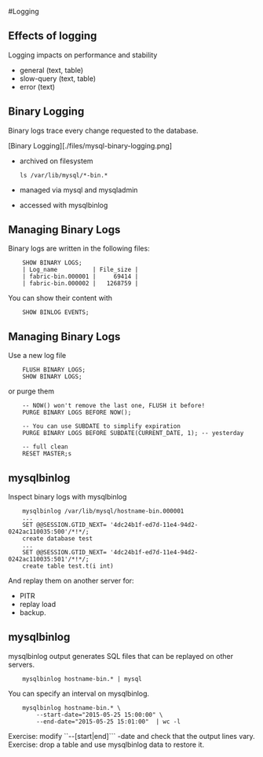 #Logging

## Effects of logging 
Logging impacts on performance and stability

- general (text, table)
- slow-query (text, table)
- error (text)


## Binary Logging
Binary logs trace every change requested to the database.

[Binary Logging][./files/mysql-binary-logging.png]

  - archived on filesystem

        ls /var/lib/mysql/*-bin.*


  - managed  via mysql and mysqladmin
  - accessed with mysqlbinlog


## Managing Binary Logs
Binary logs are written in the following files:

        SHOW BINARY LOGS; 
        | Log_name          | File_size |
        | fabric-bin.000001 |     69414 |
        | fabric-bin.000002 |   1268759 |
  
You can show their content with 

        SHOW BINLOG EVENTS;


## Managing Binary Logs
Use a new log file

        FLUSH BINARY LOGS;
        SHOW BINARY LOGS;

or purge them 
        
        -- NOW() won't remove the last one, FLUSH it before!
        PURGE BINARY LOGS BEFORE NOW(); 
        
        -- You can use SUBDATE to simplify expiration
        PURGE BINARY LOGS BEFORE SUBDATE(CURRENT_DATE, 1); -- yesterday

        -- full clean
        RESET MASTER;s
    

## mysqlbinlog
Inspect binary logs with mysqlbinlog

        mysqlbinlog /var/lib/mysql/hostname-bin.000001
        ...
        SET @@SESSION.GTID_NEXT= '4dc24b1f-ed7d-11e4-94d2-0242ac110035:500'/*!*/;
        create database test
        ...
        SET @@SESSION.GTID_NEXT= '4dc24b1f-ed7d-11e4-94d2-0242ac110035:501'/*!*/;
        create table test.t(i int)

And replay them on another server for:
 
  - PITR 
  - replay load
  - backup.
  
## mysqlbinlog
mysqlbinlog output generates SQL files that can be replayed on other servers.

        mysqlbinlog hostname-bin.* | mysql
        
You can specify an interval on mysqlbinlog.

        mysqlbinlog hostname-bin.* \
            --start-date="2015-05-25 15:00:00" \
            --end-date="2015-05-25 15:01:00"  | wc -l
            
Exercise: modify ``--[start|end]``` -date and check that the output lines vary.
Exercise: drop a table and use mysqlbinlog data to restore it.
